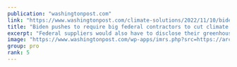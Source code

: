 ```yaml
---
publication: "washingtonpost.com"
link: "https://www.washingtonpost.com/climate-solutions/2022/11/10/biden-climate-federal-suppliers-cop27/"
title: "Biden pushes to require big federal contractors to cut climate pollution"
excerpt: "Federal suppliers would also have to disclose their greenhouse gas emissions and the climate change risks they face under the proposed rule."
image: "https://www.washingtonpost.com/wp-apps/imrs.php?src=https://arc-anglerfish-washpost-prod-washpost.s3.amazonaws.com/public/7CQ6CZ7DUGJRM6HF6A2UROTPUA.jpg&w=1440"
group: pro
rank: 5
---
```

